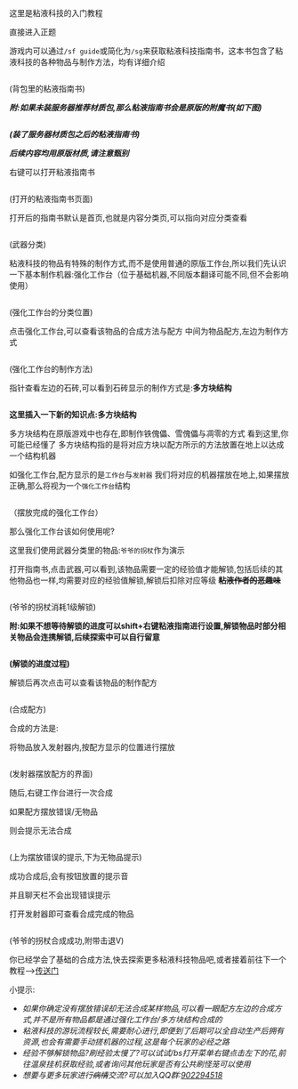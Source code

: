 这里是粘液科技的入门教程

直接进入正题

游戏内可以通过`/sf guide`或简化为`/sg`来获取粘液科技指南书，这本书包含了粘液科技的各种物品与制作方法，均有详细介绍

<img src="../.gitbook/images/sg获取.png" alt="" data-size="original">

(背包里的粘液指南书)

___附:如果未装服务器推荐材质包,那么粘液指南书会是原版的附魔书(如下图)___

<img src="../.gitbook/images/sg材质.png" alt="" data-size="original">

___(装了服务器材质包之后的粘液指南书)___

___后续内容均用原版材质,请注意甄别___

右键可以打开粘液指南书

<img src="../.gitbook/images/sg界面.png" alt="" data-size="original">

(打开的粘液指南书页面)

打开后的指南书默认是首页,也就是内容分类页,可以指向对应分类查看

<img src="../.gitbook/images/sg浏览.png" alt="" data-size="original">

(武器分类)

粘液科技的物品有特殊的制作方式,而不是使用普通的原版工作台,所以我们先认识一下基本制作机器:强化工作台（位于基础机器,不同版本翻译可能不同,但不会影响使用）

<img src="../.gitbook/images/sg-强化工作台1.png" alt="" data-size="original">

(强化工作台的分类位置)

点击强化工作台,可以查看该物品的合成方法与配方
中间为物品配方,左边为制作方式

<img src="../.gitbook/images/sg-强化工作台2.png" alt="" data-size="original">

(强化工作台的制作方法)

指针查看左边的石砖,可以看到石砖显示的制作方式是:__多方块结构__

<img src="../.gitbook/images/sg-合成方式1.png" alt="" data-size="original">

__这里插入一下新的知识点:多方块结构__

多方块结构在原版游戏中也存在,即制作铁傀儡、雪傀儡与凋零的方式
看到这里,你可能已经懂了
多方块结构指的是将对应方块以配方所示的方法放置在地上以达成一个结构机器

如强化工作台,配方显示的是`工作台`与`发射器`
我们将对应的机器摆放在地上,如果摆放正确,那么将视为一个`强化工作台`结构

<img src="../.gitbook/images/sg-强化工作台3.png" alt="" data-size="original">

（摆放完成的强化工作台）

那么强化工作台该如何使用呢?

这里我们使用武器分类里的物品:`爷爷的拐杖`作为演示

打开指南书,点击武器,可以看到,该物品需要一定的经验值才能解锁,包括后续的其他物品也一样,均需要对应的经验值解锁,解锁后扣除对应等级 
__~~粘液作者的恶趣味~~__

<img src="../.gitbook/images/sg-合成1.png" alt="" data-size="original">

(爷爷的拐杖消耗1级解锁)

__附:如果不想等待解锁的进度可以shift+右键粘液指南进行设置,解锁物品时部分相关物品会连携解锁,后续探索中可以自行留意__

<img src="../.gitbook/images/sg-提示1.png" alt="" data-size="original">

__(解锁的进度过程)__

解锁后再次点击可以查看该物品的制作配方

<img src="../.gitbook/images/sg-合成2.png" alt="" data-size="original">

(合成配方)

合成的方法是:

将物品放入发射器内,按配方显示的位置进行摆放

<img src="../.gitbook/images/sg-合成3.png" alt="" data-size="original">

(发射器摆放配方的界面)

随后,右键工作台进行一次合成

如果配方摆放错误/无物品

则会提示无法合成

<img src="../.gitbook/images/sg-提示2.png" alt="" data-size="original">

(上为摆放错误的提示,下为无物品提示)

成功合成后,会有按钮放置的提示音

并且聊天栏不会出现错误提示

打开发射器即可查看合成完成的物品

<img src="../.gitbook/images/sg-合成4.png" alt="" data-size="original">

(爷爷的拐杖合成成功,附带击退V)

你已经学会了基础的合成方法,快去探索更多粘液科技物品吧,或者接着前往下一个教程——>[传送门](../slimefun/1.2.md)

小提示:
* *如果你确定没有摆放错误却无法合成某样物品,可以看一眼配方左边的合成方式,并不是所有物品都是通过强化工作台/多方块结构合成的*
* *粘液科技的游玩流程较长,需要耐心进行,即便到了后期可以全自动生产后拥有资源,也会有需要手动搓机器的过程,这是每个玩家的必经之路*
* *经验不够解锁物品?刷经验太慢了?可以试试/bs打开菜单右键点击左下的花,前往温泉挂机获取经验,或者询问其他玩家是否有公共刷怪笼可以使用*
* *想要与更多玩家进行~~病情~~交流?可以加入QQ群:<a href="http://qm.qq.com/cgi-bin/qm/qr?_wv=1027&k=Jg8m2DpVKarkWNR-F_2qsHTZWAxpIr1F&authKey=gpewqg7FWMxJQNxCTrZQeiK1D69tZhlgFC1x35N96fQ%2FF8VCq3fdf93sPBq8TxiL&noverify=0&group_code=902294518" title="点我进群">902294518</a>*
